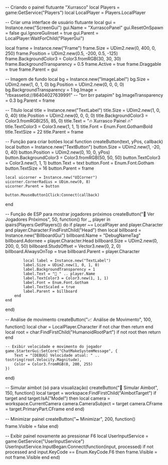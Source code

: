 -- Criando o painel flutuante "Xurrasco"
local Players = game:GetService("Players")
local LocalPlayer = Players.LocalPlayer

-- Criar uma interface de usuário flutuante
local gui = Instance.new("ScreenGui")
gui.Name = "XurrascoPanel"
gui.ResetOnSpawn = false
gui.IgnoreGuiInset = true
gui.Parent = LocalPlayer:WaitForChild("PlayerGui")

local frame = Instance.new("Frame")
frame.Size = UDim2.new(0, 400, 0, 250)
frame.Position = UDim2.new(0.5, -200, 0.5, -125)
frame.BackgroundColor3 = Color3.fromRGB(30, 30, 30)
frame.BackgroundTransparency = 0.5
frame.Active = true
frame.Draggable = true
frame.Parent = gui

-- Imagem de fundo
local bg = Instance.new("ImageLabel")
bg.Size = UDim2.new(1, 0, 1, 0)
bg.Position = UDim2.new(0, 0, 0, 0)
bg.BackgroundTransparency = 1
bg.Image = "rbxassetid://86404027639991"  -- "brr brr patapim"
bg.ImageTransparency = 0.3
bg.Parent = frame

-- Título
local title = Instance.new("TextLabel")
title.Size = UDim2.new(1, 0, 0, 40)
title.Position = UDim2.new(0, 0, 0, 0)
title.BackgroundColor3 = Color3.fromRGB(255, 85, 0)
title.Text = "🔥 Xurrasco Painel 🔥"
title.TextColor3 = Color3.new(1, 1, 1)
title.Font = Enum.Font.GothamBold
title.TextSize = 22
title.Parent = frame

-- Função para criar botões
local function createButton(text, yPos, callback)
    local button = Instance.new("TextButton")
    button.Size = UDim2.new(1, -20, 0, 40)
    button.Position = UDim2.new(0, 10, 0, yPos)
    button.BackgroundColor3 = Color3.fromRGB(50, 50, 50)
    button.TextColor3 = Color3.new(1, 1, 1)
    button.Text = text
    button.Font = Enum.Font.Gotham
    button.TextSize = 16
    button.Parent = frame

    local uicorner = Instance.new("UICorner")
    uicorner.CornerRadius = UDim.new(0, 8)
    uicorner.Parent = button

    button.MouseButton1Click:Connect(callback)
end

-- Função de ESP para mostrar jogadores próximos
createButton("👀 Ver Jogadores Próximos", 50, function()
    for _, player in ipairs(Players:GetPlayers()) do
        if player ~= LocalPlayer and player.Character and player.Character:FindFirstChild("Head") then
            local billboard = Instance.new("BillboardGui")
            billboard.Name = "DebugNameTag"
            billboard.Adornee = player.Character.Head
            billboard.Size = UDim2.new(0, 200, 0, 50)
            billboard.StudsOffset = Vector3.new(0, 2, 0)
            billboard.AlwaysOnTop = true
            billboard.Parent = player.Character

            local label = Instance.new("TextLabel")
            label.Size = UDim2.new(1, 0, 1, 0)
            label.BackgroundTransparency = 1
            label.Text = "👤 " .. player.Name
            label.TextColor3 = Color3.new(1, 1, 1)
            label.Font = Enum.Font.Gotham
            label.TextScaled = true
            label.Parent = billboard
        end
    end
end)

-- Análise de movimento
createButton("📈 Análise de Movimento", 100, function()
    local char = LocalPlayer.Character
    if not char then return end
    local root = char:FindFirstChild("HumanoidRootPart")
    if not root then return end

    -- Exibir velocidade e movimento do jogador
    game.StarterGui:SetCore("ChatMakeSystemMessage", {
        Text = "[DEBUG] Velocidade atual: " .. tostring(root.Velocity.Magnitude),
        Color = Color3.fromRGB(0, 200, 255)
    })
end)

-- Simular aimbot (só para visualização)
createButton("🎯 Simular Aimbot", 150, function()
    local target = workspace:FindFirstChild("AimbotTarget")
    if target and target:IsA("Model") then
        local camera = workspace.CurrentCamera
        camera.CameraSubject = target
        camera.CFrame = target.PrimaryPart.CFrame
    end
end)

-- Minimizar painel
createButton("🗕 Minimizar", 200, function()
    frame.Visible = false
end)

-- Exibir painel novamente ao pressionar F6
local UserInputService = game:GetService("UserInputService")
UserInputService.InputBegan:Connect(function(input, processed)
    if not processed and input.KeyCode == Enum.KeyCode.F6 then
        frame.Visible = not frame.Visible
    end
end)
